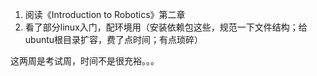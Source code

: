1. 阅读《Introduction to Robotics》第二章
2. 看了部分linux入门，配环境用（安装依赖包这些，规范一下文件结构；给ubuntu根目录扩容，费了点时间；有点琐碎）

这两周是考试周，时间不是很充裕。。。